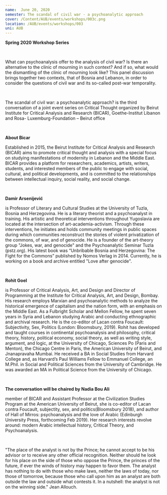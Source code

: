 ```yaml
---
name:  June 20, 2020
semester: The scandal of civil war - a psychoanalytic approach
cover: /Content/AUB/events/workshops/003c.png
location: /AUB/events/workshops/003
uni: AUB
---
```


**Spring 2020 Workshop Series**

<br>

What can psychoanalysis offer to the analysis of civil war? Is there an alternative to the clinic of mourning in
such context? And if so, what would the dismantling of the clinic of mourning look like? This panel discussion
brings together two contexts, that of Bosnia and Lebanon, in order to consider the questions of civil war and its
so-called post-war temporality.

<br>

The scandal of civil war: a psychoanalytic approach? is the third conversation of a joint event series on Critical Thought organized by Beirut Institute for Critical Analysis and Research (BICAR), Goethe-Institut Libanon and Rosa-
Luxemburg-Foundation – Beirut office

<br>

**About Bicar**

Established in 2015, the Beirut Institute for Critical Analysis and Research (BICAR) aims to promote critical
thought and analysis with a special focus on studying manifestations of modernity in Lebanon and the Middle
East. BICAR provides a platform for researchers, academics, artists, writers, students, and interested members
of the public to engage with social, cultural, and political developments, and is committed to the relationships
between intellectual inquiry, social reality, and social change.

<br>

**Damir Arsenijević**

is Professor of Literary and Cultural Studies at the University of Tuzla, Bosnia and
Herzegovina. He is a literary theorist and a psychoanalyst in training. His artistic and theoretical interventions
throughout Yugoslavia are located at the intersection of art-academia-activism. Through these interventions, he
initiates and holds community meetings in public spaces during which communities reconstruct the stories of
violent privatization of the commons, of war, and of genocide. He is a founder of the art-theory group "Jokes,
war, and genocide" and the Psychoanalytic Seminar Tuzla (pstz.org). His latest book was “Unbribable Bosnia
and Herzegovina: The Fight for the Commons” published by Nomos Verlag in 2014. Currently, he is working
on a book and archive entitled "Love after genocide".

<br>


**Rohit Goel**

is Professor of Critical Analysis, Art, and Design and Director of Programming at the Institute for
Critical Analysis, Art, and Design, Bombay. His research employs Marxian and psychoanalytic methods to
analyze the historical emergence of capitalism and the nation form, with an emphasis on the Middle East. As a
Fulbright Scholar and Mellon Fellow, he spent seven years in Syria and Lebanon studying Arabic and
conducting ethnographic and archival research. He is the co-editor of Lacan contra Foucault: Subjectivity, Sex,
Politics (London: Bloomsbury, 2019). Rohit has developed and taught courses in continental psychoanalysis and
philosophy, critical theory, history, political economy, social theory, as well as writing style, argument, and logic,
at the University of Chicago, Sciences Po (Paris and Menton), the Chicago Centre in Paris, the American
University of Beirut, and Jnanapravaha Mumbai. He received a BA in Social Studies from Harvard College and,
as Harvard’s Paul Williams Fellow to Emmanuel College, an M.Phil. in Social and Political Sciences from the
University of Cambridge. He was awarded an MA in Political Science from the University of Chicago.


<br>

**The conversation will be chaired by Nadia Bou Ali**

member of BICAR and Assistant Professor at the
Civilization Studies Program at the American University of Beirut, she is co-editor of Lacan contra Foucault,
subjectity, sex, and politics(Bloomsbury 2018), and author of Hall of Mirros: psychoanalysis and the love of
Arabic (Edinburgh University Press, forthcoming Feb 2019). Her research interests revolve around: modern
Arabic intellectual history, Critical Theory, and Psychoanalysis.

<br>


"The place of the analyst is not by the Prince; he cannot accept to be his advisor or to receive any other official
recognition. Neither should he look for his place on the side of those who oppose the Prince, the princes of the
future, if ever the winds of history may happen to favor them. The analyst has nothing to do with those who
make laws, neither the laws of today, nor those of tomorrow, because those who call upon him as an analyst are
both outside the law and outside what contests it. In a nutshell: the analyst is not on the winning side." Jean
Allouch.